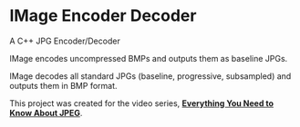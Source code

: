 # IMage Encoder Decoder

A C++ JPG Encoder/Decoder

IMage encodes uncompressed BMPs and outputs them as baseline JPGs.

IMage decodes all standard JPGs (baseline, progressive, subsampled) and outputs them in BMP format.

This project was created for the video series, [**Everything You Need to Know About JPEG**][yt].

[yt]: https://www.youtube.com/playlist?list=PLpsTn9TA_Q8VMDyOPrDKmSJYt1DLgDZU4
